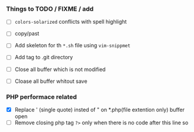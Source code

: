 ### Things to TODO / FIXME / add

- [ ] `colors-solarized` conflicts with spell highlight
- [ ] copy/past
- [ ] Add skeleton for th `*.sh` file using `vim-snippmet`
- [ ] Add tag to .git directory
- [ ] Close all buffer which is not modified
- [ ] Cloase all buffer whitout save




### PHP performace related

- [x] Replace ' (single quote) insted of " on *.php(file extention only) buffer open
- [ ] Remove closing php tag `?>` only when there is no code after this line so
